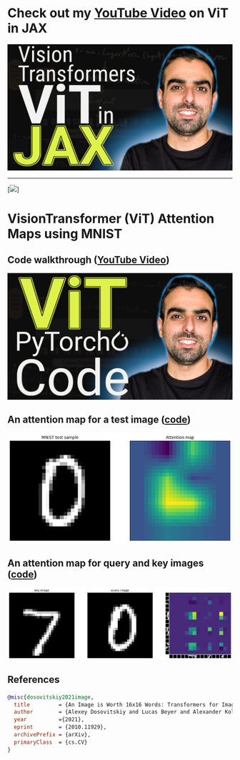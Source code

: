 # Check out my [YouTube Video](https://youtu.be/y1ZmMcMYjkY?feature=shared) on ViT in JAX
[<img src="https://github.com/mashaan14/YouTube-channel/blob/main/imgs/2024_03_28_jax_ViT.png" />](https://youtu.be/LDwA31hARrA)

---

[<img src="https://d29g4g2dyqv443.cloudfront.net/sites/default/files/pictures/2018/RayTracing/ray-tracing-image-1.jpg"/>]

# VisionTransformer (ViT) Attention Maps using MNIST

## Code walkthrough ([YouTube Video](https://youtu.be/y1ZmMcMYjkY?feature=shared))
[<img src="https://github.com/mashaan14/YouTube-channel/blob/main/imgs/2023-11-29-VisionTransformer-MNIST.png" />](https://youtu.be/y1ZmMcMYjkY?feature=shared)

## An attention map for a test image ([code](https://github.com/mashaan14/VisionTransformer-MNIST/blob/main/VisionTransformer_MNIST.ipynb))

<p align="center">
  <img src="myimage.gif" />
</p>


## An attention map for query and key images ([code](https://github.com/mashaan14/VisionTransformer-MNIST/blob/main/VisionTransformer_MNIST_query_key.ipynb))

<p align="center">
  <img src="myimage1.gif" />
</p>

## References
```bibtex
@misc{dosovitskiy2021image,
  title         = {An Image is Worth 16x16 Words: Transformers for Image Recognition at Scale},
  author        = {Alexey Dosovitskiy and Lucas Beyer and Alexander Kolesnikov and Dirk Weissenborn and Xiaohua Zhai and Thomas Unterthiner and Mostafa Dehghani and Matthias Minderer and Georg Heigold and Sylvain Gelly and Jakob Uszkoreit and Neil Houlsby},
  year          ={2021},
  eprint        = {2010.11929},
  archivePrefix = {arXiv},
  primaryClass  = {cs.CV}
}
```
